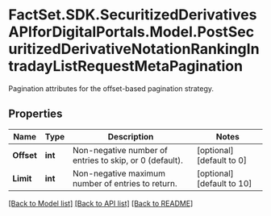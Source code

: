 # FactSet.SDK.SecuritizedDerivativesAPIforDigitalPortals.Model.PostSecuritizedDerivativeNotationRankingIntradayListRequestMetaPagination
Pagination attributes for the offset-based pagination strategy.

## Properties

Name | Type | Description | Notes
------------ | ------------- | ------------- | -------------
**Offset** | **int** | Non-negative number of entries to skip, or 0 (default). | [optional] [default to 0]
**Limit** | **int** | Non-negative maximum number of entries to return. | [optional] [default to 10]

[[Back to Model list]](../README.md#documentation-for-models) [[Back to API list]](../README.md#documentation-for-api-endpoints) [[Back to README]](../README.md)


